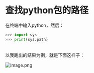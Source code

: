 # 查找python包的路径

在终端中输入python，然后：
```python
>>> import sys
>>> print(sys.path)
```

<br />以我跑出的结果为例，就是下面这样子：

![image.png](https://cdn.nlark.com/yuque/0/2020/png/1173836/1598412507686-619288cc-8556-4e3c-a4d4-580c43599baa.png#align=left&display=inline&height=121&margin=%5Bobject%20Object%5D&name=image.png&originHeight=242&originWidth=1552&size=98819&status=done&style=none&width=776)
